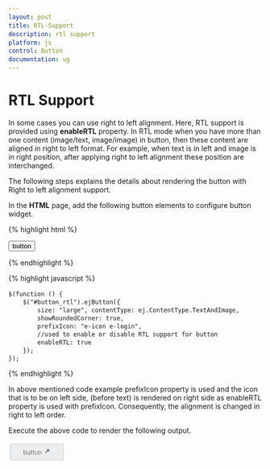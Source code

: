```yaml
---
layout: post
title: RTL-Support
description: rtl support
platform: js
control: Button
documentation: ug
---
```


# RTL Support

In some cases you can use right to left alignment. Here, RTL support is provided using **enableRTL** property. In RTL mode when you have more than one content (image/text, image/image) in button, then these content are aligned in right to left format. For example, when text is in left and image is in right position, after applying right to left alignment these position are interchanged.

The following steps explains the details about rendering the button with Right to left alignment support.

In the **HTML** page, add the following button elements to configure button widget.

{% highlight html %}

   <button id="button_rtl">button</button>

{% endhighlight %}

{% highlight javascript %}
    
    $(function () {
        $("#button_rtl").ejButton({
            size: "large", contentType: ej.ContentType.TextAndImage,
            showRoundedCorner: true,
            prefixIcon: "e-icon e-login",
            //used to enable or disable RTL support for button
            enableRTL: true
        });
    });

{% endhighlight %}

In above mentioned code example prefixIcon property is used and the icon that is to be on left side, (before text) is rendered on right side as enableRTL property is used with prefixIcon.  Consequently, the alignment is changed in right to left order.

Execute the above code to render the following output.

![](/js/Button/RTL-Support_images/RTL-Support_img1.png) 

